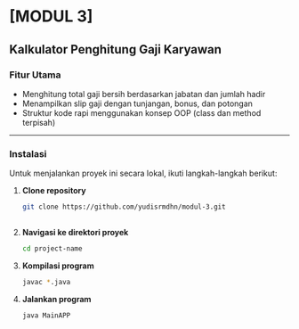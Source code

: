 # [MODUL 3]
## Kalkulator Penghitung Gaji Karyawan

### Fitur Utama
- Menghitung total gaji bersih berdasarkan jabatan dan jumlah hadir
- Menampilkan slip gaji dengan tunjangan, bonus, dan potongan
- Struktur kode rapi menggunakan konsep OOP (class dan method terpisah)

---

### Instalasi
Untuk menjalankan proyek ini secara lokal, ikuti langkah-langkah berikut:

1. **Clone repository**
   ```bash
   git clone https://github.com/yudisrmdhn/modul-3.git
  
2. **Navigasi ke direktori proyek**
    ```bash
    cd project-name

3. **Kompilasi program**
    ```bash
    javac *.java
   
4.  **Jalankan program**
    ```bash
    java MainAPP